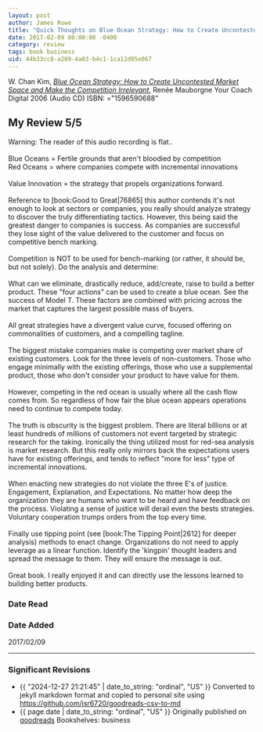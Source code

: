 ```yaml
---
layout: post
author: James Rowe
title: "Quick Thoughts on Blue Ocean Strategy: How to Create Uncontested Market Space and Make the Competition Irrelevant"
date: 2017-02-09 00:00:00 -0400
category: review
tags: book business
uid: 44b33cc8-a209-4a03-b4c1-1ca12d95e067
---
```


W. Chan Kim, *[Blue Ocean Strategy: How to Create Uncontested Market Space and Make the Competition Irrelevant](https://www.goodreads.com/book/show/4899)*, Renée Mauborgne Your Coach Digital 2006 (Audio CD) ISBN: ="1596590688"

## My Review 5/5

Warning: The reader of this audio recording is flat..<br/><br/>Blue Oceans = Fertile grounds that aren't bloodied by competition<br/>Red Oceans = where companies compete with incremental innovations<br/><br/>Value Innovation = the strategy that propels organizations forward.<br/><br/>Reference to [book:Good to Great|76865] this author contends it's not enough to look at sectors or companies, you really should analyze strategy to discover the truly differentiating tactics. However, this being said the greatest danger to companies is success. As companies are successful they lose sight of the value delivered to the customer and focus on competitive bench marking.<br/><br/>Competition is NOT to be used for bench-marking (or rather, it should be, but not solely). Do the analysis and determine:<br/><br/>What can we eliminate, drastically reduce, add/create, raise to build a better product. These "four actions" can be used to create a blue ocean. See the success of Model T.  These factors are combined with pricing across the market that captures the largest possible mass of buyers.<br/><br/>All great strategies have a divergent value curve, focused offering on commonalities of customers, and a compelling tagline.<br/><br/>The biggest mistake companies make is competing over market share of existing customers. Look for the three levels of non-customers. Those who engage minimally with the existing offerings, those who use a supplemental product, those who don't consider your product to have value for them.<br/><br/>However, competing in the red ocean is usually where all the cash flow comes from. So regardless of how fair the blue ocean appears operations need to continue to compete today.<br/><br/>The truth is obscurity is the biggest problem. There are literal billions or at least hundreds of millions of customers not event targeted by strategic research for the taking. Ironically the thing utilized most for red-sea analysis is market research. But this really only mirrors back the expectations users have for existing offerings, and tends to reflect "more for less" type of incremental innovations.<br/><br/>When enacting new strategies do not violate the three E's of justice. Engagement, Explanation, and Expectations. No matter how deep the organization they are humans who want to be heard and have feedback on the process. Violating a sense of justice will derail even the bests strategies. Voluntary cooperation trumps orders from the top every time.<br/><br/>Finally use tipping point (see [book:The Tipping Point|2612] for deeper analysis) methods to enact change. Organizations do not need to apply leverage as a linear function. Identify the 'kingpin' thought leaders and spread the message to them. They will ensure the message is out.<br/><br/>Great book. I really enjoyed it and can directly use the lessons learned to building better products.

### Date Read


### Date Added
2017/02/09

---

### Significant Revisions

- {{ "2024-12-27 21:21:45" | date_to_string: "ordinal", "US" }} Converted to jekyll markdown format and copied to personal site using <https://github.com/jsr6720/goodreads-csv-to-md>
- {{ page.date | date_to_string: "ordinal", "US" }} Originally published on [goodreads](https://www.goodreads.com) Bookshelves: business